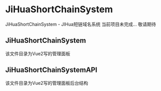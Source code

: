 # JiHuaShortChainSystem
JiHuaShortChainSystem - JIHua短链域名系统
当前项目未完成... 敬请期待
## JiHuaShortChainSystem
该文件目录为Vue2写的管理面板

## JiHuaShortChainSystemAPI
该文件目录为Vue2写的管理面板后台结构